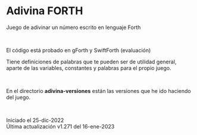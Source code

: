 # Adivina FORTH
Juego de adivinar un número escrito en lenguaje Forth

<br>

El código está probado en gForth y SwiftForth (evaluación)

Tiene definiciones de palabras que te pueden ser de utilidad general, aparte de las variables, constantes y palabras para el propio juego.

<br>

En el directorio **adivina-versiones** están las versiones que he ido haciendo del juego.

<br>

Iniciado el 25-dic-2022<br>
Última actualización v1.271 del 16-ene-2023
